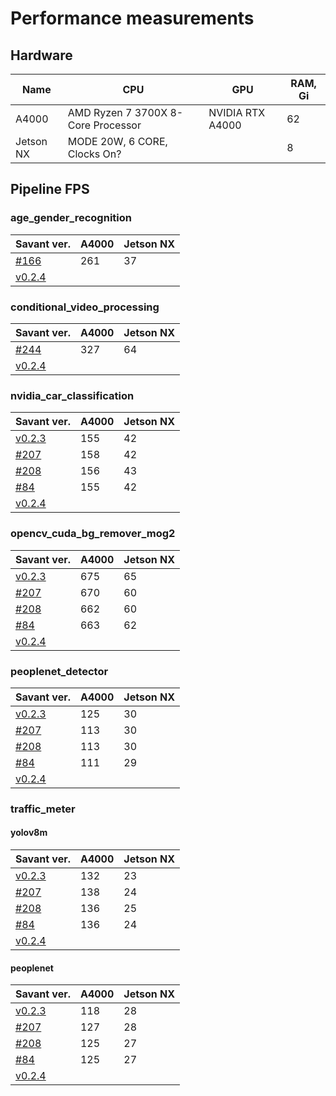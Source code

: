 # Performance measurements

## Hardware

| Name      | CPU                                | GPU              | RAM, Gi |
|-----------|------------------------------------|------------------|---------|
| A4000     | AMD Ryzen 7 3700X 8-Core Processor | NVIDIA RTX A4000 | 62      |
| Jetson NX | MODE 20W, 6 CORE, Clocks On?       |                  | 8       |

## Pipeline FPS

### age_gender_recognition

| Savant ver.                                                      | A4000 | Jetson NX |
|------------------------------------------------------------------|-------|-----------|
| [#166](https://github.com/insight-platform/Savant/issues/166)    | 261   | 37        |
| [v0.2.4](https://github.com/insight-platform/Savant/tree/v0.2.4) |       |           |

### conditional_video_processing

| Savant ver.                                                      | A4000 | Jetson NX |
|------------------------------------------------------------------|-------|-----------|
| [#244](https://github.com/insight-platform/Savant/issues/244)    | 327   | 64        |
| [v0.2.4](https://github.com/insight-platform/Savant/tree/v0.2.4) |       |           |

### nvidia_car_classification

| Savant ver.                                                      | A4000 | Jetson NX |
|------------------------------------------------------------------|-------|-----------|
| [v0.2.3](https://github.com/insight-platform/Savant/tree/v0.2.3) | 155   | 42        |
| [#207](https://github.com/insight-platform/Savant/issues/207)    | 158   | 42        |
| [#208](https://github.com/insight-platform/Savant/issues/208)    | 156   | 43        |
| [#84](https://github.com/insight-platform/Savant/issues/84)      | 155   | 42        |
| [v0.2.4](https://github.com/insight-platform/Savant/tree/v0.2.4) |       |           |

### opencv_cuda_bg_remover_mog2

| Savant ver.                                                      | A4000 | Jetson NX |
|------------------------------------------------------------------|-------|-----------|
| [v0.2.3](https://github.com/insight-platform/Savant/tree/v0.2.3) | 675   | 65        |
| [#207](https://github.com/insight-platform/Savant/issues/207)    | 670   | 60        |
| [#208](https://github.com/insight-platform/Savant/issues/208)    | 662   | 60        |
| [#84](https://github.com/insight-platform/Savant/issues/84)      | 663   | 62        |
| [v0.2.4](https://github.com/insight-platform/Savant/tree/v0.2.4) |       |           |

### peoplenet_detector

| Savant ver.                                                      | A4000 | Jetson NX |
|------------------------------------------------------------------|-------|-----------|
| [v0.2.3](https://github.com/insight-platform/Savant/tree/v0.2.3) | 125   | 30        |
| [#207](https://github.com/insight-platform/Savant/issues/207)    | 113   | 30        |
| [#208](https://github.com/insight-platform/Savant/issues/208)    | 113   | 30        |
| [#84](https://github.com/insight-platform/Savant/issues/84)      | 111   | 29        |
| [v0.2.4](https://github.com/insight-platform/Savant/tree/v0.2.4) |       |           |

### traffic_meter

#### yolov8m

| Savant ver.                                                      | A4000 | Jetson NX |
|------------------------------------------------------------------|-------|-----------|
| [v0.2.3](https://github.com/insight-platform/Savant/tree/v0.2.3) | 132   | 23        |
| [#207](https://github.com/insight-platform/Savant/issues/207)    | 138   | 24        |
| [#208](https://github.com/insight-platform/Savant/issues/208)    | 136   | 25        |
| [#84](https://github.com/insight-platform/Savant/issues/84)      | 136   | 24        |
| [v0.2.4](https://github.com/insight-platform/Savant/tree/v0.2.4) |       |           |

#### peoplenet

| Savant ver.                                                      | A4000 | Jetson NX |
|------------------------------------------------------------------|-------|-----------|
| [v0.2.3](https://github.com/insight-platform/Savant/tree/v0.2.3) | 118   | 28        |
| [#207](https://github.com/insight-platform/Savant/issues/207)    | 127   | 28        |
| [#208](https://github.com/insight-platform/Savant/issues/208)    | 125   | 27        |
| [#84](https://github.com/insight-platform/Savant/issues/84)      | 125   | 27        |
| [v0.2.4](https://github.com/insight-platform/Savant/tree/v0.2.4) |       |           |

